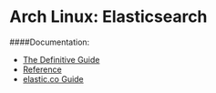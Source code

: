 Arch Linux: Elasticsearch
=====

####Documentation:

* [The Definitive Guide](http://www.elastic.co/guide/en/elasticsearch/guide/current/index.html)
* [Reference](http://www.elastic.co/guide/en/elasticsearch/reference/current/index.html)
* [elastic.co Guide](http://www.elastic.co/guide/)
